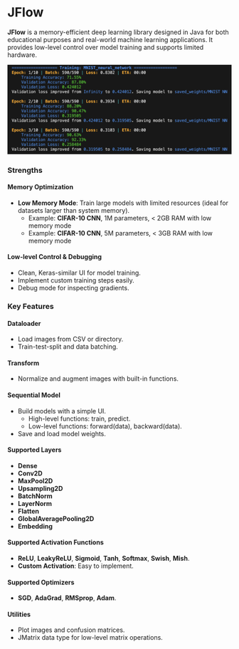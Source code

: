 # JFlow  

**JFlow** is a memory-efficient deep learning library designed in Java for both educational purposes and real-world machine learning applications. It provides low-level control over model training and supports limited hardware.  

![Alt text](readme-images/Callback-Example.png)  

### Strengths  

#### Memory Optimization  
- **Low Memory Mode**: Train large models with limited resources (ideal for datasets larger than system memory).  
    - Example: **CIFAR-10 CNN**, 1M parameters, < 2GB RAM with low memory mode  
    - Example: **CIFAR-10 CNN**, 5M parameters, < 3GB RAM with low memory mode  

#### Low-level Control & Debugging  
- Clean, Keras-similar UI for model training.  
- Implement custom training steps easily.  
- Debug mode for inspecting gradients.  

### Key Features  

#### Dataloader  
- Load images from CSV or directory.  
- Train-test-split and data batching.  

#### Transform  
- Normalize and augment images with built-in functions.  

#### Sequential Model  
- Build models with a simple UI.  
    - High-level functions: train, predict.  
    - Low-level functions: forward(data), backward(data).  
- Save and load model weights.  

#### Supported Layers  
- **Dense**  
- **Conv2D**  
- **MaxPool2D**  
- **Upsampling2D**  
- **BatchNorm**  
- **LayerNorm**  
- **Flatten**  
- **GlobalAveragePooling2D**  
- **Embedding**  

#### Supported Activation Functions  
- **ReLU**, **LeakyReLU**, **Sigmoid**, **Tanh**, **Softmax**, **Swish**, **Mish**.  
- **Custom Activation**: Easy to implement.  

#### Supported Optimizers  
- **SGD**, **AdaGrad**, **RMSprop**, **Adam**.  

#### Utilities  
- Plot images and confusion matrices.  
- JMatrix data type for low-level matrix operations.  

